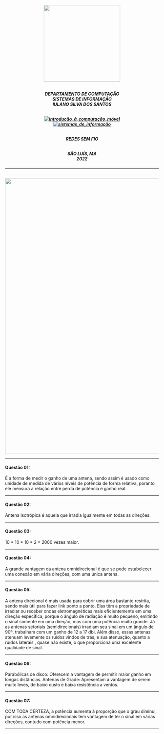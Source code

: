 <h5 align="center">
</br>
<img src="https://user-images.githubusercontent.com/40738499/168456236-ce8aac11-ddb7-4dbb-a540-00c39e10927b.png" width="250px" />
</br></br>

DEPARTAMENTO DE COMPUTAÇÃO</br>
SISTEMAS DE INFORMAÇÃO</br>
IULANO SILVA DOS SANTOS</br>
</br>

[![introdução_à_computação_móvel](https://img.shields.io/badge/Introdução_à_Computação_Móvel-Prof%20Flavio%20Barros-yellow.svg)](url)</br>
[![sistemas_de_informação](https://img.shields.io/badge/Sistemas_de_Informação-@IFMA-blue.svg)](url)</br>
</br>


REDES SEM FIO</br>
</br>


SÃO LUÍS, MA </br>
2022
</h5>

---

</br>
<img src="https://user-images.githubusercontent.com/40738499/170418818-95c31066-f538-4d12-9c4f-8e3d58f8ca84.png" width="900px" />

</br>


---
#### Questão 01:
 
É a forma de medir o ganho de uma antena, sendo assim é usado como unidade de medida de vários níveis de potência de forma relativa, poranto ele mensura a relação entre perda de potência e ganho real.

---
#### Questão 02:

Antena Isotrópica é aquela que irradia igualmente em todas as direções.

---

#### Questão 03:

10 * 10 * 10 * 2 = 2000 vezes maior.

---

#### Questão 04:

A grande vantagem da antena omnidirecional é que se pode estabelecer uma conexão em vária direções, com uma única antena.

---

#### Questão 05:

A antena direcional é mais usada para cobrir uma área bastante restrita, sendo mais útil para fazer link ponto a ponto. Elas têm a propriedade de irradiar ou receber ondas eletromagnéticas mais eficientemente em uma direção específica, porque o ângulo de radiação é muito pequeno, emitindo o sinal somente em uma direção, mas com uma potência muito grande. Já as antenas setoriais (semidirecionais) irradiam seu sinal em um ângulo de 90º, trabalham com um ganho de 12 a 17 dbi. Além disso, essas antenas atenuam levemente os ruídos vindos de trás, e sua atenuação, quanto a ruídos laterais , quase não existe, o que proporciona uma excelente qualidade de sinal.

---

#### Questão 06:

Parabólicas de disco: Oferecem a vantagem de permitir maior ganho em longas distâncias.
Antenas de Grade: Apresentam a vantagem de serem muito leves, de baixo custo e baixa resistência a ventos.

---

#### Questão 07:

COM TODA CERTEZA, a potência aumenta à proporção que o grau diminui, por isso as antenas omnidirecionais tem vantagem de ter o sinal em várias direções, contudo com potência menor.

---
